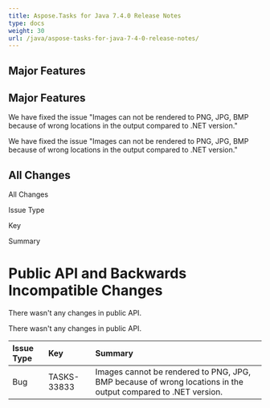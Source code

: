 ```yaml
---
title: Aspose.Tasks for Java 7.4.0 Release Notes
type: docs
weight: 30
url: /java/aspose-tasks-for-java-7-4-0-release-notes/
---
```


## **Major Features**
## **Major Features**
We have fixed the issue "Images can not be rendered to PNG, JPG, BMP 
because of wrong locations in the output compared to .NET version." 

We have fixed the issue "Images can not be rendered to PNG, JPG, BMP 
because of wrong locations in the output compared to .NET version."
## **All Changes**
All Changes

Issue Type

Key

Summary
# **Public API and Backwards Incompatible Changes**
There wasn't any changes in public API. 

There wasn't any changes in public API.

|**Issue Type** |**Key** |**Summary** |
| :- | :- | :- |
|Bug |TASKS-33833 |Images cannot be rendered to PNG, JPG, BMP because of wrong locations in the output compared to .NET version. |

